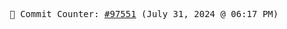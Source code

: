 <p align="center">
    <samp>
        📮 Commit Counter: <a href="https://github.com/Javascript-void0/Javascript-void0/commits/main">#97551</a> (July 31, 2024 @ 06:17 PM)
    </samp>
</p>